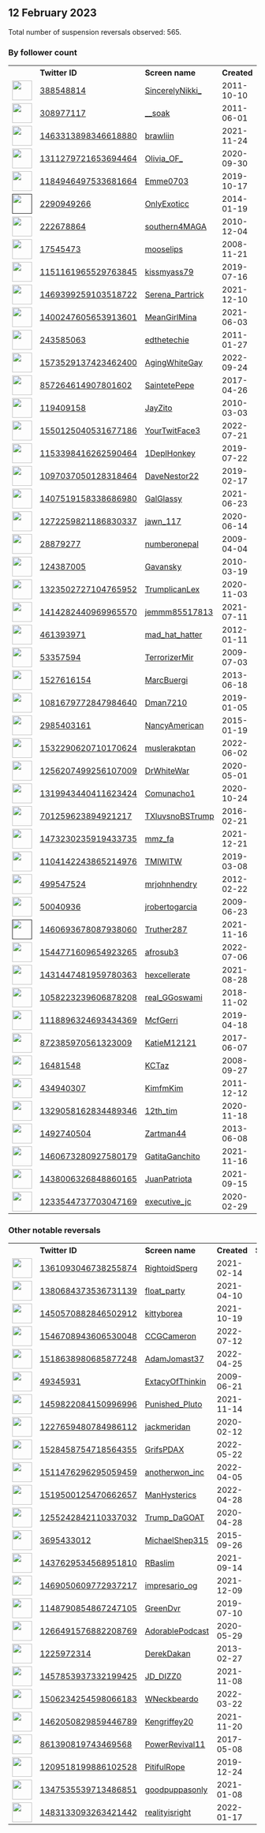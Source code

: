 
## 12 February 2023
Total number of suspension reversals observed: 565.

### By follower count
<table><tr><th></th><th align="left">Twitter ID</th><th align="left">Screen name</th>
<th align="left">Created</th><th align="left">Status</th><th align="left">Suspended</th><th align="left">Followers</th>
<tr><td><a href="https://pbs.twimg.com/profile_images/1643421982803861505/xlJv8HdS_normal.jpg"><img src="https://pbs.twimg.com/profile_images/1643421982803861505/xlJv8HdS_normal.jpg" width="40px" height="40px" align="center"/></a></td><td><a href="https://twitter.com/intent/user?user_id=388548814">388548814</a></td><td><a href="https://twitter.com/SincerelyNikki_">SincerelyNikki_</a></td><td>2011-10-10</td><td align="center"></td><td>2022-12-01</td><td>84389</td></tr>
<tr><td><a href="https://pbs.twimg.com/profile_images/1641885927319404545/20bfLnv5_normal.jpg"><img src="https://pbs.twimg.com/profile_images/1641885927319404545/20bfLnv5_normal.jpg" width="40px" height="40px" align="center"/></a></td><td><a href="https://twitter.com/intent/user?user_id=308977117">308977117</a></td><td><a href="https://twitter.com/__soak">__soak</a></td><td>2011-06-01</td><td align="center"></td><td></td><td>84256</td></tr>
<tr><td><a href="https://pbs.twimg.com/profile_images/1641480617647910920/NKa08f-I_normal.jpg"><img src="https://pbs.twimg.com/profile_images/1641480617647910920/NKa08f-I_normal.jpg" width="40px" height="40px" align="center"/></a></td><td><a href="https://twitter.com/intent/user?user_id=1463313898346618880">1463313898346618880</a></td><td><a href="https://twitter.com/brawliin">brawliin</a></td><td>2021-11-24</td><td align="center"></td><td>2023-01-17</td><td>42370</td></tr>
<tr><td><a href="https://pbs.twimg.com/profile_images/1643697449624559635/-yWJCeiN_normal.jpg"><img src="https://pbs.twimg.com/profile_images/1643697449624559635/-yWJCeiN_normal.jpg" width="40px" height="40px" align="center"/></a></td><td><a href="https://twitter.com/intent/user?user_id=1311279721653694464">1311279721653694464</a></td><td><a href="https://twitter.com/Olivia_OF_">Olivia_OF_</a></td><td>2020-09-30</td><td align="center"></td><td>2022-08-08</td><td>25308</td></tr>
<tr><td><a href="https://pbs.twimg.com/profile_images/1626004831562244097/u9xuNkVk_normal.jpg"><img src="https://pbs.twimg.com/profile_images/1626004831562244097/u9xuNkVk_normal.jpg" width="40px" height="40px" align="center"/></a></td><td><a href="https://twitter.com/intent/user?user_id=1184946497533681664">1184946497533681664</a></td><td><a href="https://twitter.com/Emme0703">Emme0703</a></td><td>2019-10-17</td><td align="center">🚫</td><td>2022-10-25</td><td>23965</td></tr>
<tr><td><a href=""><img src="" width="40px" height="40px" align="center"/></a></td><td><a href="https://twitter.com/intent/user?user_id=2290949266">2290949266</a></td><td><a href="https://twitter.com/OnlyExoticc">OnlyExoticc</a></td><td>2014-01-19</td><td align="center"></td><td>2022-09-07</td><td>21917</td></tr>
<tr><td><a href="https://pbs.twimg.com/profile_images/1624629775296765952/lGjuvTDO_normal.jpg"><img src="https://pbs.twimg.com/profile_images/1624629775296765952/lGjuvTDO_normal.jpg" width="40px" height="40px" align="center"/></a></td><td><a href="https://twitter.com/intent/user?user_id=222678864">222678864</a></td><td><a href="https://twitter.com/southern4MAGA">southern4MAGA</a></td><td>2010-12-04</td><td align="center"></td><td></td><td>21817</td></tr>
<tr><td><a href="https://pbs.twimg.com/profile_images/1234288857740447749/QQkLW8fz_normal.jpg"><img src="https://pbs.twimg.com/profile_images/1234288857740447749/QQkLW8fz_normal.jpg" width="40px" height="40px" align="center"/></a></td><td><a href="https://twitter.com/intent/user?user_id=17545473">17545473</a></td><td><a href="https://twitter.com/mooselips">mooselips</a></td><td>2008-11-21</td><td align="center"></td><td>2022-08-22</td><td>16655</td></tr>
<tr><td><a href="https://pbs.twimg.com/profile_images/1290367081184145412/k2jnYtUW_normal.jpg"><img src="https://pbs.twimg.com/profile_images/1290367081184145412/k2jnYtUW_normal.jpg" width="40px" height="40px" align="center"/></a></td><td><a href="https://twitter.com/intent/user?user_id=1151161965529763845">1151161965529763845</a></td><td><a href="https://twitter.com/kissmyass79">kissmyass79</a></td><td>2019-07-16</td><td align="center"></td><td></td><td>16603</td></tr>
<tr><td><a href="https://pbs.twimg.com/profile_images/1524102795804221442/XTE4r1Zv_normal.jpg"><img src="https://pbs.twimg.com/profile_images/1524102795804221442/XTE4r1Zv_normal.jpg" width="40px" height="40px" align="center"/></a></td><td><a href="https://twitter.com/intent/user?user_id=1469399259103518722">1469399259103518722</a></td><td><a href="https://twitter.com/Serena_Partrick">Serena_Partrick</a></td><td>2021-12-10</td><td align="center"></td><td>2022-10-05</td><td>15313</td></tr>
<tr><td><a href="https://pbs.twimg.com/profile_images/1641061987634364417/oQSToDEH_normal.jpg"><img src="https://pbs.twimg.com/profile_images/1641061987634364417/oQSToDEH_normal.jpg" width="40px" height="40px" align="center"/></a></td><td><a href="https://twitter.com/intent/user?user_id=1400247605653913601">1400247605653913601</a></td><td><a href="https://twitter.com/MeanGirlMina">MeanGirlMina</a></td><td>2021-06-03</td><td align="center"></td><td>2022-09-10</td><td>14391</td></tr>
<tr><td><a href="https://pbs.twimg.com/profile_images/1548409628983037952/7LqRs0FM_normal.png"><img src="https://pbs.twimg.com/profile_images/1548409628983037952/7LqRs0FM_normal.png" width="40px" height="40px" align="center"/></a></td><td><a href="https://twitter.com/intent/user?user_id=243585063">243585063</a></td><td><a href="https://twitter.com/edthetechie">edthetechie</a></td><td>2011-01-27</td><td align="center"></td><td>2022-07-17</td><td>13912</td></tr>
<tr><td><a href="https://pbs.twimg.com/profile_images/1606539509591859204/8hnJ2MVc_normal.jpg"><img src="https://pbs.twimg.com/profile_images/1606539509591859204/8hnJ2MVc_normal.jpg" width="40px" height="40px" align="center"/></a></td><td><a href="https://twitter.com/intent/user?user_id=1573529137423462400">1573529137423462400</a></td><td><a href="https://twitter.com/AgingWhiteGay">AgingWhiteGay</a></td><td>2022-09-24</td><td align="center"></td><td>2023-02-12</td><td>12996</td></tr>
<tr><td><a href="https://pbs.twimg.com/profile_images/1470370153938444301/-oMSKtLt_normal.jpg"><img src="https://pbs.twimg.com/profile_images/1470370153938444301/-oMSKtLt_normal.jpg" width="40px" height="40px" align="center"/></a></td><td><a href="https://twitter.com/intent/user?user_id=857264614907801602">857264614907801602</a></td><td><a href="https://twitter.com/SaintetePepe">SaintetePepe</a></td><td>2017-04-26</td><td align="center">👋</td><td>2022-05-08</td><td>10983</td></tr>
<tr><td><a href="https://pbs.twimg.com/profile_images/1518708566634418176/rmvcM2ch_normal.jpg"><img src="https://pbs.twimg.com/profile_images/1518708566634418176/rmvcM2ch_normal.jpg" width="40px" height="40px" align="center"/></a></td><td><a href="https://twitter.com/intent/user?user_id=119409158">119409158</a></td><td><a href="https://twitter.com/JayZito">JayZito</a></td><td>2010-03-03</td><td align="center"></td><td>2022-11-27</td><td>10671</td></tr>
<tr><td><a href="https://pbs.twimg.com/profile_images/1597974161699344386/LklHbToM_normal.jpg"><img src="https://pbs.twimg.com/profile_images/1597974161699344386/LklHbToM_normal.jpg" width="40px" height="40px" align="center"/></a></td><td><a href="https://twitter.com/intent/user?user_id=1550125040531677186">1550125040531677186</a></td><td><a href="https://twitter.com/YourTwitFace3">YourTwitFace3</a></td><td>2022-07-21</td><td align="center"></td><td>2023-02-07</td><td>10277</td></tr>
<tr><td><a href="https://pbs.twimg.com/profile_images/1638161423850434562/qcxTSYip_normal.jpg"><img src="https://pbs.twimg.com/profile_images/1638161423850434562/qcxTSYip_normal.jpg" width="40px" height="40px" align="center"/></a></td><td><a href="https://twitter.com/intent/user?user_id=1153398416262590464">1153398416262590464</a></td><td><a href="https://twitter.com/1DeplHonkey">1DeplHonkey</a></td><td>2019-07-22</td><td align="center"></td><td>2022-07-20</td><td>9415</td></tr>
<tr><td><a href="https://pbs.twimg.com/profile_images/1554109343460630530/ev1kzTqZ_normal.jpg"><img src="https://pbs.twimg.com/profile_images/1554109343460630530/ev1kzTqZ_normal.jpg" width="40px" height="40px" align="center"/></a></td><td><a href="https://twitter.com/intent/user?user_id=1097037050128318464">1097037050128318464</a></td><td><a href="https://twitter.com/DaveNestor22">DaveNestor22</a></td><td>2019-02-17</td><td align="center"></td><td>2022-08-05</td><td>8950</td></tr>
<tr><td><a href="https://pbs.twimg.com/profile_images/1624560343895924736/v8eom7b1_normal.jpg"><img src="https://pbs.twimg.com/profile_images/1624560343895924736/v8eom7b1_normal.jpg" width="40px" height="40px" align="center"/></a></td><td><a href="https://twitter.com/intent/user?user_id=1407519158338686980">1407519158338686980</a></td><td><a href="https://twitter.com/GalGlassy">GalGlassy</a></td><td>2021-06-23</td><td align="center">🔒</td><td>2022-07-12</td><td>7768</td></tr>
<tr><td><a href="https://pbs.twimg.com/profile_images/1272260779543232512/dOIjCeyw_normal.jpg"><img src="https://pbs.twimg.com/profile_images/1272260779543232512/dOIjCeyw_normal.jpg" width="40px" height="40px" align="center"/></a></td><td><a href="https://twitter.com/intent/user?user_id=1272259821186830337">1272259821186830337</a></td><td><a href="https://twitter.com/jawn_117">jawn_117</a></td><td>2020-06-14</td><td align="center"></td><td>2022-09-07</td><td>7428</td></tr>
<tr><td><a href="https://pbs.twimg.com/profile_images/761231803789312000/XodoRhrk_normal.jpg"><img src="https://pbs.twimg.com/profile_images/761231803789312000/XodoRhrk_normal.jpg" width="40px" height="40px" align="center"/></a></td><td><a href="https://twitter.com/intent/user?user_id=28879277">28879277</a></td><td><a href="https://twitter.com/numberonepal">numberonepal</a></td><td>2009-04-04</td><td align="center"></td><td></td><td>7417</td></tr>
<tr><td><a href="https://pbs.twimg.com/profile_images/1628799222525960194/hQc6lZZ6_normal.jpg"><img src="https://pbs.twimg.com/profile_images/1628799222525960194/hQc6lZZ6_normal.jpg" width="40px" height="40px" align="center"/></a></td><td><a href="https://twitter.com/intent/user?user_id=124387005">124387005</a></td><td><a href="https://twitter.com/Gavansky">Gavansky</a></td><td>2010-03-19</td><td align="center"></td><td>2022-09-08</td><td>7252</td></tr>
<tr><td><a href="https://pbs.twimg.com/profile_images/1439711726904172550/VD2in9qj_normal.jpg"><img src="https://pbs.twimg.com/profile_images/1439711726904172550/VD2in9qj_normal.jpg" width="40px" height="40px" align="center"/></a></td><td><a href="https://twitter.com/intent/user?user_id=1323502727104765952">1323502727104765952</a></td><td><a href="https://twitter.com/TrumplicanLex">TrumplicanLex</a></td><td>2020-11-03</td><td align="center"></td><td>2022-08-17</td><td>7249</td></tr>
<tr><td><a href="https://pbs.twimg.com/profile_images/1624718762124447744/vMF3yRF1_normal.jpg"><img src="https://pbs.twimg.com/profile_images/1624718762124447744/vMF3yRF1_normal.jpg" width="40px" height="40px" align="center"/></a></td><td><a href="https://twitter.com/intent/user?user_id=1414282440969965570">1414282440969965570</a></td><td><a href="https://twitter.com/jemmm85517813">jemmm85517813</a></td><td>2021-07-11</td><td align="center"></td><td>2022-03-02</td><td>7161</td></tr>
<tr><td><a href="https://pbs.twimg.com/profile_images/1618518007747121152/DMMsVaXm_normal.jpg"><img src="https://pbs.twimg.com/profile_images/1618518007747121152/DMMsVaXm_normal.jpg" width="40px" height="40px" align="center"/></a></td><td><a href="https://twitter.com/intent/user?user_id=461393971">461393971</a></td><td><a href="https://twitter.com/mad_hat_hatter">mad_hat_hatter</a></td><td>2012-01-11</td><td align="center"></td><td></td><td>7138</td></tr>
<tr><td><a href="https://pbs.twimg.com/profile_images/992550694724034561/ymoH4mIU_normal.jpg"><img src="https://pbs.twimg.com/profile_images/992550694724034561/ymoH4mIU_normal.jpg" width="40px" height="40px" align="center"/></a></td><td><a href="https://twitter.com/intent/user?user_id=53357594">53357594</a></td><td><a href="https://twitter.com/TerrorizerMir">TerrorizerMir</a></td><td>2009-07-03</td><td align="center">🔒</td><td></td><td>6406</td></tr>
<tr><td><a href="https://pbs.twimg.com/profile_images/1403492542239420419/ENVSpk1__normal.jpg"><img src="https://pbs.twimg.com/profile_images/1403492542239420419/ENVSpk1__normal.jpg" width="40px" height="40px" align="center"/></a></td><td><a href="https://twitter.com/intent/user?user_id=1527616154">1527616154</a></td><td><a href="https://twitter.com/MarcBuergi">MarcBuergi</a></td><td>2013-06-18</td><td align="center"></td><td>2022-05-15</td><td>6292</td></tr>
<tr><td><a href="https://pbs.twimg.com/profile_images/1315371943927844864/t6MRvXzN_normal.jpg"><img src="https://pbs.twimg.com/profile_images/1315371943927844864/t6MRvXzN_normal.jpg" width="40px" height="40px" align="center"/></a></td><td><a href="https://twitter.com/intent/user?user_id=1081679772847984640">1081679772847984640</a></td><td><a href="https://twitter.com/Dman7210">Dman7210</a></td><td>2019-01-05</td><td align="center"></td><td></td><td>5873</td></tr>
<tr><td><a href="https://pbs.twimg.com/profile_images/1652461056717881346/oL2Fq8cP_normal.jpg"><img src="https://pbs.twimg.com/profile_images/1652461056717881346/oL2Fq8cP_normal.jpg" width="40px" height="40px" align="center"/></a></td><td><a href="https://twitter.com/intent/user?user_id=2985403161">2985403161</a></td><td><a href="https://twitter.com/NancyAmerican">NancyAmerican</a></td><td>2015-01-19</td><td align="center"></td><td></td><td>5815</td></tr>
<tr><td><a href="https://pbs.twimg.com/profile_images/1632829865660502024/jUpvKhtf_normal.jpg"><img src="https://pbs.twimg.com/profile_images/1632829865660502024/jUpvKhtf_normal.jpg" width="40px" height="40px" align="center"/></a></td><td><a href="https://twitter.com/intent/user?user_id=1532290620710170624">1532290620710170624</a></td><td><a href="https://twitter.com/muslerakptan">muslerakptan</a></td><td>2022-06-02</td><td align="center"></td><td>2023-02-02</td><td>5239</td></tr>
<tr><td><a href="https://pbs.twimg.com/profile_images/1350258141217366020/AjNrUxXK_normal.jpg"><img src="https://pbs.twimg.com/profile_images/1350258141217366020/AjNrUxXK_normal.jpg" width="40px" height="40px" align="center"/></a></td><td><a href="https://twitter.com/intent/user?user_id=1256207499256107009">1256207499256107009</a></td><td><a href="https://twitter.com/DrWhiteWar">DrWhiteWar</a></td><td>2020-05-01</td><td align="center">🔒</td><td></td><td>5033</td></tr>
<tr><td><a href="https://pbs.twimg.com/profile_images/1414411088658063363/e3_uqV8A_normal.jpg"><img src="https://pbs.twimg.com/profile_images/1414411088658063363/e3_uqV8A_normal.jpg" width="40px" height="40px" align="center"/></a></td><td><a href="https://twitter.com/intent/user?user_id=1319943440411623424">1319943440411623424</a></td><td><a href="https://twitter.com/Comunacho1">Comunacho1</a></td><td>2020-10-24</td><td align="center"></td><td></td><td>5033</td></tr>
<tr><td><a href="https://pbs.twimg.com/profile_images/1653590987413901312/SFCVcNP8_normal.jpg"><img src="https://pbs.twimg.com/profile_images/1653590987413901312/SFCVcNP8_normal.jpg" width="40px" height="40px" align="center"/></a></td><td><a href="https://twitter.com/intent/user?user_id=701259623894921217">701259623894921217</a></td><td><a href="https://twitter.com/TXluvsnoBSTrump">TXluvsnoBSTrump</a></td><td>2016-02-21</td><td align="center"></td><td></td><td>4854</td></tr>
<tr><td><a href="https://pbs.twimg.com/profile_images/1646938067574333440/hkG3Sld2_normal.jpg"><img src="https://pbs.twimg.com/profile_images/1646938067574333440/hkG3Sld2_normal.jpg" width="40px" height="40px" align="center"/></a></td><td><a href="https://twitter.com/intent/user?user_id=1473230235919433735">1473230235919433735</a></td><td><a href="https://twitter.com/mmz_fa">mmz_fa</a></td><td>2021-12-21</td><td align="center"></td><td>2022-05-02</td><td>4655</td></tr>
<tr><td><a href="https://pbs.twimg.com/profile_images/1650644539948892160/VC-GBYLC_normal.jpg"><img src="https://pbs.twimg.com/profile_images/1650644539948892160/VC-GBYLC_normal.jpg" width="40px" height="40px" align="center"/></a></td><td><a href="https://twitter.com/intent/user?user_id=1104142243865214976">1104142243865214976</a></td><td><a href="https://twitter.com/TMIWITW">TMIWITW</a></td><td>2019-03-08</td><td align="center"></td><td>2022-08-24</td><td>4506</td></tr>
<tr><td><a href="https://pbs.twimg.com/profile_images/1626337955072643076/E80JLTAp_normal.jpg"><img src="https://pbs.twimg.com/profile_images/1626337955072643076/E80JLTAp_normal.jpg" width="40px" height="40px" align="center"/></a></td><td><a href="https://twitter.com/intent/user?user_id=499547524">499547524</a></td><td><a href="https://twitter.com/mrjohnhendry">mrjohnhendry</a></td><td>2012-02-22</td><td align="center"></td><td></td><td>4398</td></tr>
<tr><td><a href="https://pbs.twimg.com/profile_images/1423706063606517767/6aCQH2H5_normal.jpg"><img src="https://pbs.twimg.com/profile_images/1423706063606517767/6aCQH2H5_normal.jpg" width="40px" height="40px" align="center"/></a></td><td><a href="https://twitter.com/intent/user?user_id=50040936">50040936</a></td><td><a href="https://twitter.com/jrobertogarcia">jrobertogarcia</a></td><td>2009-06-23</td><td align="center"></td><td>2022-11-14</td><td>3972</td></tr>
<tr><td><a href=""><img src="" width="40px" height="40px" align="center"/></a></td><td><a href="https://twitter.com/intent/user?user_id=1460693678087938060">1460693678087938060</a></td><td><a href="https://twitter.com/Truther287">Truther287</a></td><td>2021-11-16</td><td align="center"></td><td>2022-09-08</td><td>3942</td></tr>
<tr><td><a href="https://pbs.twimg.com/profile_images/1624791047464185856/rYKWsHfa_normal.jpg"><img src="https://pbs.twimg.com/profile_images/1624791047464185856/rYKWsHfa_normal.jpg" width="40px" height="40px" align="center"/></a></td><td><a href="https://twitter.com/intent/user?user_id=1544771609654923265">1544771609654923265</a></td><td><a href="https://twitter.com/afrosub3">afrosub3</a></td><td>2022-07-06</td><td align="center"></td><td>2022-07-26</td><td>3768</td></tr>
<tr><td><a href="https://pbs.twimg.com/profile_images/1447947870892605441/lRgHzsHq_normal.jpg"><img src="https://pbs.twimg.com/profile_images/1447947870892605441/lRgHzsHq_normal.jpg" width="40px" height="40px" align="center"/></a></td><td><a href="https://twitter.com/intent/user?user_id=1431447481959780363">1431447481959780363</a></td><td><a href="https://twitter.com/hexcellerate">hexcellerate</a></td><td>2021-08-28</td><td align="center"></td><td>2022-08-23</td><td>3753</td></tr>
<tr><td><a href="https://pbs.twimg.com/profile_images/1630831463527768064/Lss_d4ZY_normal.jpg"><img src="https://pbs.twimg.com/profile_images/1630831463527768064/Lss_d4ZY_normal.jpg" width="40px" height="40px" align="center"/></a></td><td><a href="https://twitter.com/intent/user?user_id=1058223239606878208">1058223239606878208</a></td><td><a href="https://twitter.com/real_GGoswami">real_GGoswami</a></td><td>2018-11-02</td><td align="center"></td><td>2022-06-16</td><td>3631</td></tr>
<tr><td><a href="https://pbs.twimg.com/profile_images/1141190778070478859/JRSfrZXc_normal.jpg"><img src="https://pbs.twimg.com/profile_images/1141190778070478859/JRSfrZXc_normal.jpg" width="40px" height="40px" align="center"/></a></td><td><a href="https://twitter.com/intent/user?user_id=1118896324693434369">1118896324693434369</a></td><td><a href="https://twitter.com/McfGerri">McfGerri</a></td><td>2019-04-18</td><td align="center"></td><td></td><td>3541</td></tr>
<tr><td><a href="https://pbs.twimg.com/profile_images/1398762244507373569/QxnOXg64_normal.jpg"><img src="https://pbs.twimg.com/profile_images/1398762244507373569/QxnOXg64_normal.jpg" width="40px" height="40px" align="center"/></a></td><td><a href="https://twitter.com/intent/user?user_id=872385970561323009">872385970561323009</a></td><td><a href="https://twitter.com/KatieM12121">KatieM12121</a></td><td>2017-06-07</td><td align="center"></td><td>2022-08-10</td><td>3398</td></tr>
<tr><td><a href="https://pbs.twimg.com/profile_images/838271006586216448/1F-3dFAK_normal.jpg"><img src="https://pbs.twimg.com/profile_images/838271006586216448/1F-3dFAK_normal.jpg" width="40px" height="40px" align="center"/></a></td><td><a href="https://twitter.com/intent/user?user_id=16481548">16481548</a></td><td><a href="https://twitter.com/KCTaz">KCTaz</a></td><td>2008-09-27</td><td align="center"></td><td>2022-07-20</td><td>3335</td></tr>
<tr><td><a href="https://pbs.twimg.com/profile_images/1075082866416119809/2ao7mNy5_normal.jpg"><img src="https://pbs.twimg.com/profile_images/1075082866416119809/2ao7mNy5_normal.jpg" width="40px" height="40px" align="center"/></a></td><td><a href="https://twitter.com/intent/user?user_id=434940307">434940307</a></td><td><a href="https://twitter.com/KimfmKim">KimfmKim</a></td><td>2011-12-12</td><td align="center"></td><td></td><td>3265</td></tr>
<tr><td><a href="https://pbs.twimg.com/profile_images/1329058496873070592/uBQigQJs_normal.jpg"><img src="https://pbs.twimg.com/profile_images/1329058496873070592/uBQigQJs_normal.jpg" width="40px" height="40px" align="center"/></a></td><td><a href="https://twitter.com/intent/user?user_id=1329058162834489346">1329058162834489346</a></td><td><a href="https://twitter.com/12th_tim">12th_tim</a></td><td>2020-11-18</td><td align="center"></td><td>2022-07-03</td><td>3256</td></tr>
<tr><td><a href="https://pbs.twimg.com/profile_images/1351033496098189313/yG09OJI1_normal.jpg"><img src="https://pbs.twimg.com/profile_images/1351033496098189313/yG09OJI1_normal.jpg" width="40px" height="40px" align="center"/></a></td><td><a href="https://twitter.com/intent/user?user_id=1492740504">1492740504</a></td><td><a href="https://twitter.com/Zartman44">Zartman44</a></td><td>2013-06-08</td><td align="center"></td><td>2022-08-19</td><td>3232</td></tr>
<tr><td><a href="https://pbs.twimg.com/profile_images/1500719338982199296/Oxroq6m7_normal.jpg"><img src="https://pbs.twimg.com/profile_images/1500719338982199296/Oxroq6m7_normal.jpg" width="40px" height="40px" align="center"/></a></td><td><a href="https://twitter.com/intent/user?user_id=1460673280927580179">1460673280927580179</a></td><td><a href="https://twitter.com/GatitaGanchito">GatitaGanchito</a></td><td>2021-11-16</td><td align="center">🚫</td><td>2022-03-11</td><td>3207</td></tr>
<tr><td><a href="https://pbs.twimg.com/profile_images/1648120233977167873/j8BaWNwT_normal.jpg"><img src="https://pbs.twimg.com/profile_images/1648120233977167873/j8BaWNwT_normal.jpg" width="40px" height="40px" align="center"/></a></td><td><a href="https://twitter.com/intent/user?user_id=1438006326848860165">1438006326848860165</a></td><td><a href="https://twitter.com/JuanPatriota">JuanPatriota</a></td><td>2021-09-15</td><td align="center">👋</td><td>2022-07-15</td><td>3174</td></tr>
<tr><td><a href="https://pbs.twimg.com/profile_images/1506083438545227776/IoImSt4c_normal.jpg"><img src="https://pbs.twimg.com/profile_images/1506083438545227776/IoImSt4c_normal.jpg" width="40px" height="40px" align="center"/></a></td><td><a href="https://twitter.com/intent/user?user_id=1233544737703047169">1233544737703047169</a></td><td><a href="https://twitter.com/executive_jc">executive_jc</a></td><td>2020-02-29</td><td align="center"></td><td>2022-07-06</td><td>2977</td></tr>
</table>

### Other notable reversals
<table><tr><th></th><th align="left">Twitter ID</th><th align="left">Screen name</th>
<th align="left">Created</th><th align="left">Status</th><th align="left">Suspended</th><th align="left">Followers</th>
<tr><td><a href="https://pbs.twimg.com/profile_images/1526647825173467136/QRHzoyDf_normal.jpg"><img src="https://pbs.twimg.com/profile_images/1526647825173467136/QRHzoyDf_normal.jpg" width="40px" height="40px" align="center"/></a></td><td><a href="https://twitter.com/intent/user?user_id=1361093046738255874">1361093046738255874</a></td><td><a href="https://twitter.com/RightoidSperg">RightoidSperg</a></td><td>2021-02-14</td><td align="center"></td><td>2022-10-12</td><td>1613</td></tr>
<tr><td><a href="https://pbs.twimg.com/profile_images/1497304701863354372/6DqUT0EU_normal.jpg"><img src="https://pbs.twimg.com/profile_images/1497304701863354372/6DqUT0EU_normal.jpg" width="40px" height="40px" align="center"/></a></td><td><a href="https://twitter.com/intent/user?user_id=1380684373536731139">1380684373536731139</a></td><td><a href="https://twitter.com/float_party">float_party</a></td><td>2021-04-10</td><td align="center"></td><td>2022-04-25</td><td>168</td></tr>
<tr><td><a href="https://pbs.twimg.com/profile_images/1645533431881687040/UlH6iVYX_normal.jpg"><img src="https://pbs.twimg.com/profile_images/1645533431881687040/UlH6iVYX_normal.jpg" width="40px" height="40px" align="center"/></a></td><td><a href="https://twitter.com/intent/user?user_id=1450570882846502912">1450570882846502912</a></td><td><a href="https://twitter.com/kittyborea">kittyborea</a></td><td>2021-10-19</td><td align="center">🚫</td><td>2022-06-20</td><td>2158</td></tr>
<tr><td><a href="https://pbs.twimg.com/profile_images/1553299900217032704/MNUQxQZM_normal.jpg"><img src="https://pbs.twimg.com/profile_images/1553299900217032704/MNUQxQZM_normal.jpg" width="40px" height="40px" align="center"/></a></td><td><a href="https://twitter.com/intent/user?user_id=1546708943606530048">1546708943606530048</a></td><td><a href="https://twitter.com/CCGCameron">CCGCameron</a></td><td>2022-07-12</td><td align="center"></td><td>2022-12-21</td><td>605</td></tr>
<tr><td><a href="https://pbs.twimg.com/profile_images/1648903885128343552/pQ7wYu_6_normal.jpg"><img src="https://pbs.twimg.com/profile_images/1648903885128343552/pQ7wYu_6_normal.jpg" width="40px" height="40px" align="center"/></a></td><td><a href="https://twitter.com/intent/user?user_id=1518638980685877248">1518638980685877248</a></td><td><a href="https://twitter.com/AdamJomast37">AdamJomast37</a></td><td>2022-04-25</td><td align="center"></td><td>2022-06-15</td><td>95</td></tr>
<tr><td><a href="https://pbs.twimg.com/profile_images/1537526010253565997/R5JrFuBx_normal.jpg"><img src="https://pbs.twimg.com/profile_images/1537526010253565997/R5JrFuBx_normal.jpg" width="40px" height="40px" align="center"/></a></td><td><a href="https://twitter.com/intent/user?user_id=49345931">49345931</a></td><td><a href="https://twitter.com/ExtacyOfThinkin">ExtacyOfThinkin</a></td><td>2009-06-21</td><td align="center"></td><td>2022-09-05</td><td>765</td></tr>
<tr><td><a href="https://pbs.twimg.com/profile_images/1496809715606728712/hzM8QxFU_normal.jpg"><img src="https://pbs.twimg.com/profile_images/1496809715606728712/hzM8QxFU_normal.jpg" width="40px" height="40px" align="center"/></a></td><td><a href="https://twitter.com/intent/user?user_id=1459822084150996996">1459822084150996996</a></td><td><a href="https://twitter.com/Punished_Pluto">Punished_Pluto</a></td><td>2021-11-14</td><td align="center"></td><td>2022-05-24</td><td>120</td></tr>
<tr><td><a href="https://pbs.twimg.com/profile_images/1514059169308962817/p1lfSinh_normal.jpg"><img src="https://pbs.twimg.com/profile_images/1514059169308962817/p1lfSinh_normal.jpg" width="40px" height="40px" align="center"/></a></td><td><a href="https://twitter.com/intent/user?user_id=1227659480784986112">1227659480784986112</a></td><td><a href="https://twitter.com/jackmeridan">jackmeridan</a></td><td>2020-02-12</td><td align="center"></td><td>2022-10-01</td><td>1976</td></tr>
<tr><td><a href="https://pbs.twimg.com/profile_images/1528458847706353666/7uVQ9FVz_normal.jpg"><img src="https://pbs.twimg.com/profile_images/1528458847706353666/7uVQ9FVz_normal.jpg" width="40px" height="40px" align="center"/></a></td><td><a href="https://twitter.com/intent/user?user_id=1528458754718564355">1528458754718564355</a></td><td><a href="https://twitter.com/GrifsPDAX">GrifsPDAX</a></td><td>2022-05-22</td><td align="center"></td><td>2022-10-12</td><td>151</td></tr>
<tr><td><a href="https://pbs.twimg.com/profile_images/1649847857204133893/nJteExfp_normal.jpg"><img src="https://pbs.twimg.com/profile_images/1649847857204133893/nJteExfp_normal.jpg" width="40px" height="40px" align="center"/></a></td><td><a href="https://twitter.com/intent/user?user_id=1511476296295059459">1511476296295059459</a></td><td><a href="https://twitter.com/anotherwon_inc">anotherwon_inc</a></td><td>2022-04-05</td><td align="center"></td><td>2022-08-31</td><td>2412</td></tr>
<tr><td><a href="https://pbs.twimg.com/profile_images/1521396733569339392/ZEvxWXqH_normal.jpg"><img src="https://pbs.twimg.com/profile_images/1521396733569339392/ZEvxWXqH_normal.jpg" width="40px" height="40px" align="center"/></a></td><td><a href="https://twitter.com/intent/user?user_id=1519500125470662657">1519500125470662657</a></td><td><a href="https://twitter.com/ManHysterics">ManHysterics</a></td><td>2022-04-28</td><td align="center"></td><td>2022-08-05</td><td>51</td></tr>
<tr><td><a href="https://pbs.twimg.com/profile_images/1550560013831360513/woEW4akJ_normal.jpg"><img src="https://pbs.twimg.com/profile_images/1550560013831360513/woEW4akJ_normal.jpg" width="40px" height="40px" align="center"/></a></td><td><a href="https://twitter.com/intent/user?user_id=1255242842110337032">1255242842110337032</a></td><td><a href="https://twitter.com/Trump_DaGOAT">Trump_DaGOAT</a></td><td>2020-04-28</td><td align="center">🚫</td><td>2022-07-24</td><td>1250</td></tr>
<tr><td><a href="https://pbs.twimg.com/profile_images/1561109930383331328/V-7oslkQ_normal.jpg"><img src="https://pbs.twimg.com/profile_images/1561109930383331328/V-7oslkQ_normal.jpg" width="40px" height="40px" align="center"/></a></td><td><a href="https://twitter.com/intent/user?user_id=3695433012">3695433012</a></td><td><a href="https://twitter.com/MichaelShep315">MichaelShep315</a></td><td>2015-09-26</td><td align="center">👋</td><td>2022-08-30</td><td>526</td></tr>
<tr><td><a href="https://pbs.twimg.com/profile_images/1470212361143398401/3YT2bB_Q_normal.jpg"><img src="https://pbs.twimg.com/profile_images/1470212361143398401/3YT2bB_Q_normal.jpg" width="40px" height="40px" align="center"/></a></td><td><a href="https://twitter.com/intent/user?user_id=1437629534568951810">1437629534568951810</a></td><td><a href="https://twitter.com/RBaslim">RBaslim</a></td><td>2021-09-14</td><td align="center"></td><td>2022-09-23</td><td>2460</td></tr>
<tr><td><a href="https://pbs.twimg.com/profile_images/1633834099269054466/xT820pO3_normal.jpg"><img src="https://pbs.twimg.com/profile_images/1633834099269054466/xT820pO3_normal.jpg" width="40px" height="40px" align="center"/></a></td><td><a href="https://twitter.com/intent/user?user_id=1469050609772937217">1469050609772937217</a></td><td><a href="https://twitter.com/impresario_og">impresario_og</a></td><td>2021-12-09</td><td align="center"></td><td>2022-08-25</td><td>262</td></tr>
<tr><td><a href="https://pbs.twimg.com/profile_images/1148791393613041664/pmHCrPcz_normal.jpg"><img src="https://pbs.twimg.com/profile_images/1148791393613041664/pmHCrPcz_normal.jpg" width="40px" height="40px" align="center"/></a></td><td><a href="https://twitter.com/intent/user?user_id=1148790854867247105">1148790854867247105</a></td><td><a href="https://twitter.com/GreenDvr">GreenDvr</a></td><td>2019-07-10</td><td align="center"></td><td>2022-08-22</td><td>2768</td></tr>
<tr><td><a href="https://pbs.twimg.com/profile_images/1561794964912328713/XQb7eqNS_normal.jpg"><img src="https://pbs.twimg.com/profile_images/1561794964912328713/XQb7eqNS_normal.jpg" width="40px" height="40px" align="center"/></a></td><td><a href="https://twitter.com/intent/user?user_id=1266491576882208769">1266491576882208769</a></td><td><a href="https://twitter.com/AdorablePodcast">AdorablePodcast</a></td><td>2020-05-29</td><td align="center"></td><td>2023-02-05</td><td>274</td></tr>
<tr><td><a href="https://pbs.twimg.com/profile_images/1479922702399934464/dFrbZgaz_normal.jpg"><img src="https://pbs.twimg.com/profile_images/1479922702399934464/dFrbZgaz_normal.jpg" width="40px" height="40px" align="center"/></a></td><td><a href="https://twitter.com/intent/user?user_id=1225972314">1225972314</a></td><td><a href="https://twitter.com/DerekDakan">DerekDakan</a></td><td>2013-02-27</td><td align="center"></td><td>2022-07-05</td><td>66</td></tr>
<tr><td><a href="https://pbs.twimg.com/profile_images/1457867084331995138/cstM5TAC_normal.jpg"><img src="https://pbs.twimg.com/profile_images/1457867084331995138/cstM5TAC_normal.jpg" width="40px" height="40px" align="center"/></a></td><td><a href="https://twitter.com/intent/user?user_id=1457853937332199425">1457853937332199425</a></td><td><a href="https://twitter.com/JD_DIZZ0">JD_DIZZ0</a></td><td>2021-11-08</td><td align="center"></td><td>2022-08-30</td><td>654</td></tr>
<tr><td><a href="https://pbs.twimg.com/profile_images/1506234492872237060/SGI8Eh-G_normal.jpg"><img src="https://pbs.twimg.com/profile_images/1506234492872237060/SGI8Eh-G_normal.jpg" width="40px" height="40px" align="center"/></a></td><td><a href="https://twitter.com/intent/user?user_id=1506234254598066183">1506234254598066183</a></td><td><a href="https://twitter.com/WNeckbeardo">WNeckbeardo</a></td><td>2022-03-22</td><td align="center">👋</td><td>2022-06-15</td><td>30</td></tr>
<tr><td><a href="https://pbs.twimg.com/profile_images/1480176296047128576/Hssev96a_normal.jpg"><img src="https://pbs.twimg.com/profile_images/1480176296047128576/Hssev96a_normal.jpg" width="40px" height="40px" align="center"/></a></td><td><a href="https://twitter.com/intent/user?user_id=1462050829859446789">1462050829859446789</a></td><td><a href="https://twitter.com/Kengriffey20">Kengriffey20</a></td><td>2021-11-20</td><td align="center">🚫</td><td>2022-08-01</td><td>177</td></tr>
<tr><td><a href="https://pbs.twimg.com/profile_images/1625699916449300481/XDZPcy-J_normal.jpg"><img src="https://pbs.twimg.com/profile_images/1625699916449300481/XDZPcy-J_normal.jpg" width="40px" height="40px" align="center"/></a></td><td><a href="https://twitter.com/intent/user?user_id=861390819743469568">861390819743469568</a></td><td><a href="https://twitter.com/PowerRevival11">PowerRevival11</a></td><td>2017-05-08</td><td align="center"></td><td>2022-04-23</td><td>286</td></tr>
<tr><td><a href="https://pbs.twimg.com/profile_images/1517590686257795075/fPqR1YoJ_normal.jpg"><img src="https://pbs.twimg.com/profile_images/1517590686257795075/fPqR1YoJ_normal.jpg" width="40px" height="40px" align="center"/></a></td><td><a href="https://twitter.com/intent/user?user_id=1209518199886102528">1209518199886102528</a></td><td><a href="https://twitter.com/PitifulRope">PitifulRope</a></td><td>2019-12-24</td><td align="center"></td><td>2022-04-25</td><td>435</td></tr>
<tr><td><a href="https://pbs.twimg.com/profile_images/1540710574056648710/CeiPFsbh_normal.jpg"><img src="https://pbs.twimg.com/profile_images/1540710574056648710/CeiPFsbh_normal.jpg" width="40px" height="40px" align="center"/></a></td><td><a href="https://twitter.com/intent/user?user_id=1347535539713486851">1347535539713486851</a></td><td><a href="https://twitter.com/goodpuppasonly">goodpuppasonly</a></td><td>2021-01-08</td><td align="center">👋</td><td>2022-08-27</td><td>57</td></tr>
<tr><td><a href="https://pbs.twimg.com/profile_images/1483143802969853952/6pIabrSP_normal.jpg"><img src="https://pbs.twimg.com/profile_images/1483143802969853952/6pIabrSP_normal.jpg" width="40px" height="40px" align="center"/></a></td><td><a href="https://twitter.com/intent/user?user_id=1483133093263421442">1483133093263421442</a></td><td><a href="https://twitter.com/realityisright">realityisright</a></td><td>2022-01-17</td><td align="center"></td><td>2022-06-17</td><td>3</td></tr>
</table>
